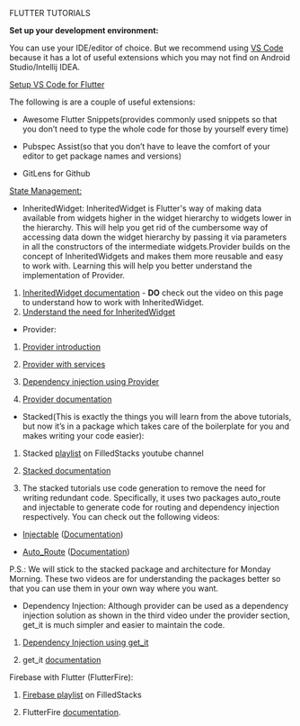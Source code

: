 FLUTTER TUTORIALS

**Set up your development environment:**

You can use your IDE/editor of choice. But we recommend using [VS Code](https://code.visualstudio.com/) because it has a lot of useful extensions which you may not find on Android Studio/Intellij IDEA. 

[Setup VS Code for Flutter](https://flutter.dev/docs/get-started/editor?tab=vscode)

The following is are a couple of useful extensions:

* Awesome Flutter Snippets(provides commonly used snippets so that you don’t need to type the whole code for those by yourself every time)

* Pubspec Assist(so that you don’t have to leave the comfort of your editor to get package names and versions)

* GitLens for Github  

[State Management:](https://flutter.dev/docs/development/data-and-backend/state-mgmt)

* InheritedWidget:
InheritedWidget is Flutter's way of making data available from widgets higher in the widget hierarchy to widgets lower in the hierarchy. This will help you get rid of the cumbersome way of accessing data down the widget hierarchy by passing it via parameters in all the constructors of the intermediate widgets.Provider builds on the concept of InheritedWidgets and makes them more reusable and easy to work with. Learning this will help you better understand the implementation of Provider.
1. [InheritedWidget documentation](https://api.flutter.dev/flutter/widgets/InheritedWidget-class.html) - **DO** check out the video on this page to understand how to work with InheritedWidget.
2. [Understand the need for InheritedWidget](https://medium.com/@mehmetf_71205/inheriting-widgets-b7ac56dbbeb1)

* Provider:

1. [Provider introduction](https://www.youtube.com/watch?v=kDEflMYTFlk) 

2. [Provider with services](https://www.youtube.com/watch?v=dnW0NunWBTM)

3. [Dependency injection using Provider](https://www.youtube.com/watch?v=VgrK_LlQRJ4)

4. [Provider documentation](https://pub.dev/packages/provider)

* Stacked(This is exactly the things you will learn from the above tutorials, but now it’s in a package which takes care of the boilerplate for you and makes writing your code easier):

1. Stacked [playlist](https://www.youtube.com/playlist?list=PLdTodMosi-BwM4XkagNwe4KADOMWQS5X-) on FilledStacks youtube channel

2. [Stacked documentation](https://pub.dev/packages/stacked)

3. The stacked tutorials use code generation to remove the need for writing redundant code. Specifically, it uses two packages auto_route and injectable to generate code for routing and dependency injection respectively. You can check out the following videos:

* [Injectable](https://www.youtube.com/watch?v=KNcP8z0hWqs) ([Documentation](https://pub.dev/packages/injectable))

* [Auto_Route](https://www.youtube.com/watch?v=iVpVBmDhpJY) ([Documentation](https://pub.dev/packages/auto_route))

P.S.: We will stick to the stacked package and architecture for Monday Morning. These two videos are for understanding the packages better so that you can use them in your own way where you want. 

* Dependency Injection: Although provider can be used as a dependency injection solution as shown in the third video under the provider section, get_it is much simpler and easier to maintain the code.

1. [Dependency Injection using get_it](https://www.youtube.com/watch?v=vBT-FhgMaWM)

2. get_it  [documentation](https://pub.dev/packages/get_it)

Firebase with Flutter (FlutterFire):

1. [Firebase playlist](https://www.youtube.com/watch?v=tKET5s_Vu-c&list=PLdTodMosi-Bzj6RIC2wGIkAxKtXPxDtca) on FilledStacks

2. FlutterFire [documentation](https://firebase.flutter.dev).

 

